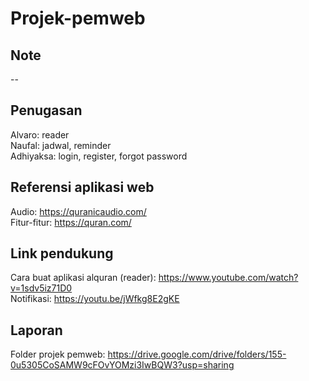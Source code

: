 # Projek-pemweb
## Note
--
## Penugasan
Alvaro: reader <br>
Naufal: jadwal, reminder <br>
Adhiyaksa: login, register, forgot password 

## Referensi aplikasi web
Audio: https://quranicaudio.com/ <br>
Fitur-fitur: https://quran.com/

## Link pendukung
Cara buat aplikasi alquran (reader): https://www.youtube.com/watch?v=1sdv5iz71D0 <br>
Notifikasi: https://youtu.be/jWfkg8E2gKE

## Laporan
Folder projek pemweb: https://drive.google.com/drive/folders/155-0u5305CoSAMW9cFOvYOMzi3IwBQW3?usp=sharing
